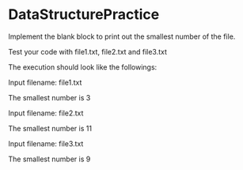 # DataStructurePractice
Implement the blank block to print out the smallest number of the file.

Test your code with file1.txt, file2.txt and file3.txt 

The execution should look like the followings:

Input filename:  file1.txt

The smallest number is 3


Input filename:  file2.txt

The smallest number is 11


Input filename:  file3.txt

The smallest number is 9
